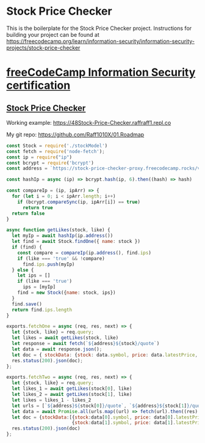 # Stock Price Checker

This is the boilerplate for the Stock Price Checker project. Instructions for building your project can be found at https://freecodecamp.org/learn/information-security/information-security-projects/stock-price-checker

# [freeCodeCamp Information Security certification](https://www.freecodecamp.org/learn/information-security/)

## [Stock Price Checker](https://freecodecamp.org/learn/information-security/information-security-projects/stock-price-checker)

Working example: https://48Stock-Price-Checker.raffraff1.repl.co

My git repo: https://github.com/Raff1010X/01.Roadmap

```javascript
const Stock = require('./stockModel')
const fetch = require('node-fetch');
const ip = require("ip")
const bcrypt = require('bcrypt')
const address = `https://stock-price-checker-proxy.freecodecamp.rocks/v1/stock/`

const hashIp = async (ip) => bcrypt.hash(ip, 6).then((hash) => hash)

const compareIp = (ip, ipArr) => {
  for (let i = 0; i < ipArr.length; i++)
    if (bcrypt.compareSync(ip, ipArr[i]) == true)
      return true
  return false
}

async function getLikes(stock, like) {
  let myIp = await hashIp(ip.address())
  let find = await Stock.findOne({ name: stock })
  if (find) {
    const compare = compareIp(ip.address(), find.ips)
    if (like === 'true' && !compare) 
      find.ips.push(myIp)
  } else {
    let ips = []
    if (like === 'true') 
      ips = [myIp]
    find = new Stock({name: stock, ips})
  }
  find.save()
  return find.ips.length
}

exports.fetchOne = async (req, res, next) => {
  let {stock, like} = req.query;
  let likes = await getLikes(stock, like)
  let response = await fetch(`${address}${stock}/quote`)
  let data = await response.json();
  let doc = { stockData: {stock: data.symbol, price: data.latestPrice, likes} };
  res.status(200).json(doc);
};

exports.fetchTwo = async (req, res, next) => {
  let {stock, like} = req.query;
  let likes_1 = await getLikes(stock[0], like)
  let likes_2 = await getLikes(stock[1], like)
  let likes = likes_1 - likes_2
  let urls = [`${address}${stock[0]}/quote`, `${address}${stock[1]}/quote`]
  let data = await Promise.all(urls.map((url) => fetch(url).then((res) => res.json())))
  let doc = {stockData:[{stock:data[0].symbol, price: data[0].latestPrice, rel_likes: likes},
                        {stock:data[1].symbol, price: data[1].latestPrice, rel_likes: -likes}]}
  res.status(200).json(doc)
};
```
